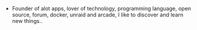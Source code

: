 - Founder of alot apps, lover of technology, programming language, open source, forum, docker, unraid and arcade, I like to discover and learn new things..
  <br>

































































































































































































































































































































































































































































































































































































































































































































































































